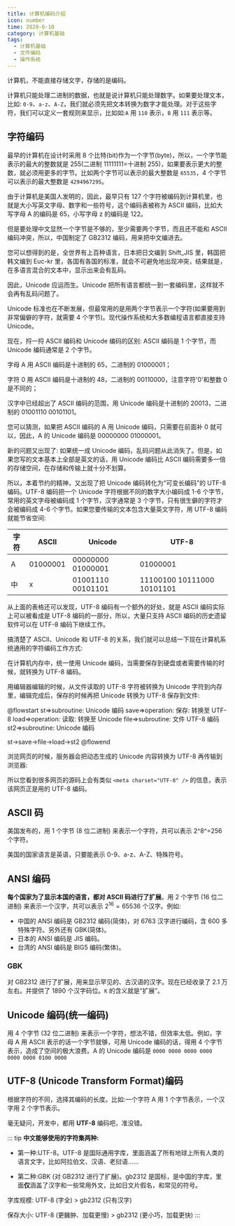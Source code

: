 ```yaml
---
title: 计算机编码介绍
icon: number
time: 2020-6-10
category: 计算机基础
tags: 
  - 计算机基础
  - 文件编码
  - 操作系统
---
```


计算机，不能直接存储文字，存储的是编码。

计算机只能处理二进制的数据，也就是说计算机只能处理数字。如果要处理文本，比如: `0-9`、`a-z`、`A-Z`，我们就必须先把文本转换为数字才能处理。对于这些字符，我们可以定义一套规则来显示，比如如:`A` 用 `110` 表示，`B` 用 `111` 表示等。

<!-- more -->

## 字符编码

最早的计算机在设计时采用 8 个比特(bit)作为一个字节(byte)，所以，一个字节能表示的最大的整数就是 255(二进制 11111111=十进制 255)，如果要表示更大的整数，就必须用更多的字节。比如两个字节可以表示的最大整数是 `65535`，4 个字节可以表示的最大整数是 `4294967295`。

由于计算机是美国人发明的，因此，最早只有 127 个字符被编码到计算机里，也就是大小写英文字母、数字和一些符号，这个编码表被称为 ASCII 编码，比如大写字母 A 的编码是 65，小写字母 z 的编码是 122。

但是要处理中文显然一个字节是不够的，至少需要两个字节，而且还不能和 ASCII 编码冲突，所以，中国制定了 GB2312 编码，用来把中文编进去。

您可以想得到的是，全世界有上百种语言，日本把日文编到 Shift_JIS 里，韩国把韩文编到 Euc-kr 里，各国有各国的标准，就会不可避免地出现冲突，结果就是，在多语言混合的文本中，显示出来会有乱码。

因此，Unicode 应运而生。Unicode 把所有语言都统一到一套编码里，这样就不会再有乱码问题了。

Unicode 标准也在不断发展，但最常用的是用两个字节表示一个字符(如果要用到非常偏僻的字符，就需要 4 个字节)。现代操作系统和大多数编程语言都直接支持 Unicode。

现在，捋一捋 ASCII 编码和 Unicode 编码的区别: ASCII 编码是 1 个字节，而 Unicode 编码通常是 2 个字节。

字母 A 用 ASCII 编码是十进制的 65，二进制的 01000001；

字符 0 用 ASCII 编码是十进制的 48，二进制的 00110000，注意字符'0'和整数 0 是不同的；

汉字中已经超出了 ASCII 编码的范围，用 Unicode 编码是十进制的 20013，二进制的 01001110 00101101。

您可以猜测，如果把 ASCII 编码的 A 用 Unicode 编码，只需要在前面补 0 就可以，因此，A 的 Unicode 编码是 00000000 01000001。

新的问题又出现了: 如果统一成 Unicode 编码，乱码问题从此消失了。但是，如果您写的文本基本上全部是英文的话，用 Unicode 编码比 ASCII 编码需要多一倍的存储空间，在存储和传输上就十分不划算。

所以，本着节约的精神，又出现了把 Unicode 编码转化为“可变长编码”的 UTF-8 编码。UTF-8 编码把一个 Unicode 字符根据不同的数字大小编码成 1-6 个字节，常用的英文字母被编码成 1 个字节，汉字通常是 3 个字节，只有很生僻的字符才会被编码成 4-6 个字节。如果您要传输的文本包含大量英文字符，用 UTF-8 编码就能节省空间:

| 字符 | ASCII    | Unicode           | UTF-8                      |
| ---- | -------- | ----------------- | -------------------------- |
| A    | 01000001 | 00000000 01000001 | 01000001                   |
| 中   | x        | 01001110 00101101 | 11100100 10111000 10101101 |

从上面的表格还可以发现，UTF-8 编码有一个额外的好处，就是 ASCII 编码实际上可以被看成是 UTF-8 编码的一部分，所以，大量只支持 ASCII 编码的历史遗留软件可以在 UTF-8 编码下继续工作。

搞清楚了 ASCII、Unicode 和 UTF-8 的关系，我们就可以总结一下现在计算机系统通用的字符编码工作方式:

在计算机内存中，统一使用 Unicode 编码，当需要保存到硬盘或者需要传输的时候，就转换为 UTF-8 编码。

用编辑器编辑的时候，从文件读取的 UTF-8 字符被转换为 Unicode 字符到内存里，编辑完成后，保存的时候再把 Unicode 转换为 UTF-8 保存到文件:

@flowstart
st=>subroutine: Unicode 编码
save=>operation: 保存: 转换至 UTF-8
load=>operation: 读取: 转换至 Unicode
file=>subroutine: 文件 UTF-8 编码
st2=>subroutine: Unicode 编码

st->save->file->load->st2
@flowend

浏览网页的时候，服务器会把动态生成的 Unicode 内容转换为 UTF-8 再传输到浏览器:

所以您看到很多网页的源码上会有类似 `<meta charset="UTF-8" />` 的信息，表示该网页正是用的 UTF-8 编码。

## ASCII 码

美国发布的，用 1 个字节 (8 位二进制) 来表示一个字符，共可以表示 2^8^=256 个字符。

美国的国家语言是英语，只要能表示 0-9、a-z、A-Z、特殊符号。

## ANSI 编码

**每个国家为了显示本国的语言，都对 ASCII 码进行了扩展**。用 2 个字节 (16 位二进制) 来表示一个汉字，共可以表示 $2^{16} = 65536$ 个汉字。例如:

- 中国的 ANSI 编码是 GB2312 编码(简体)，对 6763 汉字进行编码，含 600 多特殊字符。另外还有 GBK(简体)。
- 日本的 ANSI 编码是 JIS 编码。
- 台湾的 ANSI 编码是 BIG5 编码(繁体)。

### GBK

对 GB2312 进行了扩展，用来显示罕见的、古汉语的汉字。现在已经收录了 2.1 万左右。并提供了 1890 个汉字码位。`K` 的含义就是“扩展”。

## Unicode 编码(统一编码)

用 4 个字节 (32 位二进制) 来表示一个字符，想法不错，但效率太低。例如，字母 A 用 ASCII 表示的话一个字节就够，可用 Unicode 编码的话，得用 4 个字节表示，造成了空间的极大浪费。A 的 Unicode 编码是 `0000 0000 0000 0000 0000 0000 0100 0000`

## UTF-8 (Unicode Transform Format)编码

根据字符的不同，选择其编码的长度。比如:一个字符 A 用 1 个字节表示，一个汉字用 2 个字节表示。

毫无疑问，开发中，都用 **UTF-8** 编码吧，准没错。

::: tip
**中文能够使用的字符集两种:**

- 第一种:UTF-8。UTF-8 是国际通用字库，里面涵盖了所有地球上所有人类的语言文字，比如阿拉伯文、汉语、老挝语……

- 第二种:GBK (对 GB2312 进行了扩展)。gb2312 是国标，是中国的字库，里面**仅**涵盖了汉字和一些常用外文，比如日文片假名，和常见的符号。

字库规模: UTF-8 (字全) > gb2312 (只有汉字)

保存大小: UTF-8 (更臃肿、加载更慢) > gb2312 (更小巧，加载更快)
:::
